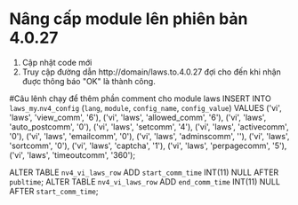 # Nâng cấp module lên phiên bản 4.0.27
1. Cập nhật code mới
2. Truy cập đường dẫn http://domain/laws.to.4.0.27 đợi cho đến khi nhận đuợc thông báo "OK" là thành công.

#Câu lênh chạy để thêm phần comment cho module laws
INSERT INTO `laws_my`.`nv4_config` (`lang`, `module`, `config_name`, `config_value`) VALUES
('vi', 'laws', 'view_comm', '6'),
('vi', 'laws', 'allowed_comm', '6'),
('vi', 'laws', 'auto_postcomm', '0'),
('vi', 'laws', 'setcomm', '4'),
('vi', 'laws', 'activecomm', '0'),
('vi', 'laws', 'emailcomm', '0'),
('vi', 'laws', 'adminscomm', ''),
('vi', 'laws', 'sortcomm', '0'),
('vi', 'laws', 'captcha', '1'),
('vi', 'laws', 'perpagecomm', '5'),
('vi', 'laws', 'timeoutcomm', '360');

ALTER TABLE `nv4_vi_laws_row` ADD `start_comm_time` INT(11) NULL AFTER `publtime`;
ALTER TABLE `nv4_vi_laws_row` ADD `end_comm_time` INT(11) NULL AFTER `start_comm_time`;